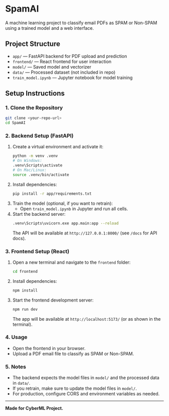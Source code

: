 # SpamAI

A machine learning project to classify email PDFs as SPAM or Non-SPAM using a trained model and a web interface.

## Project Structure

- `app/` — FastAPI backend for PDF upload and prediction
- `frontend/` — React frontend for user interaction
- `model/` — Saved model and vectorizer
- `data/` — Processed dataset (not included in repo)
- `train_model.ipynb` — Jupyter notebook for model training

## Setup Instructions

### 1. Clone the Repository
```sh
git clone <your-repo-url>
cd SpamAI
```

### 2. Backend Setup (FastAPI)
1. Create a virtual environment and activate it:
   ```sh
   python -m venv .venv
   # On Windows:
   .venv\Scripts\activate
   # On Mac/Linux:
   source .venv/bin/activate
   ```
2. Install dependencies:
   ```sh
   pip install -r app/requirements.txt
   ```
3. Train the model (optional, if you want to retrain):
   - Open `train_model.ipynb` in Jupyter and run all cells.
4. Start the backend server:
   ```sh
   .venv\Scripts\uvicorn.exe app.main:app --reload
   ```
   The API will be available at `http://127.0.0.1:8000/` (see `/docs` for API docs).

### 3. Frontend Setup (React)
1. Open a new terminal and navigate to the `frontend` folder:
   ```sh
   cd frontend
   ```
2. Install dependencies:
   ```sh
   npm install
   ```
3. Start the frontend development server:
   ```sh
   npm run dev
   ```
   The app will be available at `http://localhost:5173/` (or as shown in the terminal).

### 4. Usage
- Open the frontend in your browser.
- Upload a PDF email file to classify as SPAM or Non-SPAM.

### 5. Notes
- The backend expects the model files in `model/` and the processed data in `data/`.
- If you retrain, make sure to update the model files in `model/`.
- For production, configure CORS and environment variables as needed.

---

**Made for CyberML Project.**
